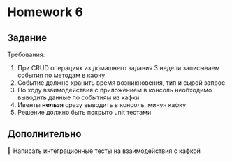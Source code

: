 # Homework 6

## Задание

Требования:
1) При CRUD операциях из домашнего задания 3 недели записываем события по методам в кафку
2) Событие должно хранить время возникновения, тип и сырой запрос
3) По ходу взаимодействия с приложением в консоль необходимо выводить данные по событиям из кафки
4) Ивенты **нельзя** сразу выводить в консоль, минуя кафку
5) Решение должно быть покрыто unit тестами

## Дополнительно
💎 Написать интеграционные тесты на взаимодействия с кафкой